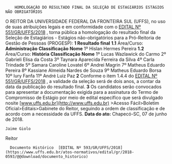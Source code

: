         HOMOLOGAÇÃO DO RESULTADO FINAL DA SELEÇÃO DE ESTAGIÁRIOS ESTÁGIOS NÃO OBRIGATÓRIOS  

 O REITOR DA UNIVERSIDADE FEDERAL DA FRONTEIRA SUL (UFFS), no uso de suas atribuições legais e em conformidade com o [EDITAL Nº 551/GR/UFFS/2018](https://www.uffs.edu.br/atos-normativos/edital/gr/2018-0551)  , torna pública a homologação do resultado final da Seleção de Estagiários - Estágios não-obrigatórios para a Pró-Reitoria de Gestão de Pessoas (PROGESP):  **1 Resultado final**  **1.1** Área/Curso: **Administração**      **Classificação**    **Nome**      1º   Hislan Hermes Pereira     **1.2** Área/Curso: **História**      **Classificação**    **Nome**      1º   Lucas Wazlawick do Carmo     2º   Gabrieli Elisa da Costa     3º   Taynara Aparecida Ferreira da Silva     4º   Carla Trindade     5º   Samara Caroline Lovatel     6º   Andrei Magrin     7º   Matheus Eduardo Pereira     8º   Kassiane Almeida Nardes de Souza     9º   Matheus Eduardo Borsa     10º   Iury Fanfa     11º   André Luiz Paz       **2** Conforme o item 1.4.4 do [EDITAL Nº 551/GR/UFFS/2018](https://www.uffs.edu.br/atos-normativos/edital/gr/2018-0551)  , a validade da seleção será de dois anos, a contar da data da publicação do resultado final.   **3** Os candidatos serão convocados para apresentar a documentação exigida para a assinatura do Termo de Compromisso de Estágio por meio de edital específico que será divulgado nosite [www.uffs.edu.br](http://www.uffs.edu.br)  >Acesso Fácil>Boletim Oficial>Editais>Gabinete do Reitor, seguindo a ordem de classificação e de acordo com a necessidade da UFFS.      **Data do ato:** Chapecó-SC, 07 de junho de 2018.   
 

    Jaime Giolo   
 Reitor 

      Documento Histórico  [EDITAL Nº 593/GR/UFFS/2018](https://www.uffs.edu.br/atos-normativos/edital/gr/2018-0593/@@download/documento_historico)     
      